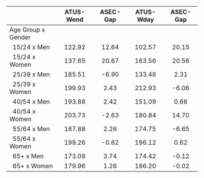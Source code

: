 
|                      |    ATUS-Wend |     ASEC-Gap |    ATUS-Wday |     ASEC-Gap |
| -------------------- | :----------: | :----------: | :----------: | :----------: |
| Age Group x Gender   |              |              |              |              |
| &nbsp;&nbsp;15/24 x Men |       122.92 |        12.64 |       102.57 |        20.15 |
| &nbsp;&nbsp;15/24 x Women |       137.65 |        20.67 |       163.56 |        20.56 |
| &nbsp;&nbsp;25/39 x Men |       185.51 |        -6.90 |       133.48 |         2.31 |
| &nbsp;&nbsp;25/39 x Women |       199.93 |         2.43 |       212.93 |        -6.06 |
| &nbsp;&nbsp;40/54 x Men |       193.88 |         2.42 |       151.09 |         0.66 |
| &nbsp;&nbsp;40/54 x Women |       203.73 |        -2.63 |       180.84 |        14.70 |
| &nbsp;&nbsp;55/64 x Men |       187.88 |         2.26 |       174.75 |        -6.65 |
| &nbsp;&nbsp;55/64 x Women |       199.26 |        -0.62 |       196.12 |         0.62 |
| &nbsp;&nbsp;65+ x Men |       173.09 |         3.74 |       174.42 |        -0.12 |
| &nbsp;&nbsp;65+ x Women |       179.96 |         1.26 |       186.20 |        -0.02 |

